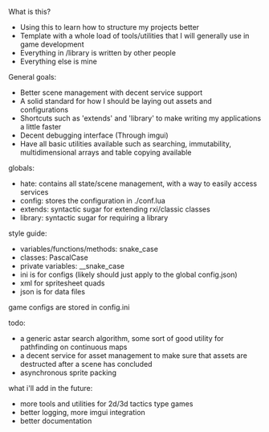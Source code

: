 What is this?
- Using this to learn how to structure my projects better
- Template with a whole load of tools/utilities that I will generally use in game development
- Everything in /library is written by other people
- Everything else is mine

General goals:
- Better scene management with decent service support
- A solid standard for how I should be laying out assets and configurations
- Shortcuts such as 'extends' and 'library' to make writing my applications a little faster
- Decent debugging interface (Through imgui)
- Have all basic utilities available such as searching, immutability, multidimensional arrays and table copying available


globals:
- hate: contains all state/scene management, with a way to easily access services
- config: stores the configuration in ./conf.lua
- extends: syntactic sugar for extending rxi/classic classes
- library: syntactic sugar for requiring a library

style guide:
- variables/functions/methods: snake_case
- classes: PascalCase
- private variables: __snake_case
- ini is for configs (likely should just apply to the global config.json)
- xml for spritesheet quads
- json is for data files

game configs are stored in config.ini

todo:
- a generic astar search algorithm, some sort of good utility for pathfinding on continuous maps
- a decent service for asset management to make sure that assets are destructed after a scene has concluded
- asynchronous sprite packing

what  i'll add in the future:
- more tools and utilities for 2d/3d tactics type games
- better logging, more imgui integration
- better documentation